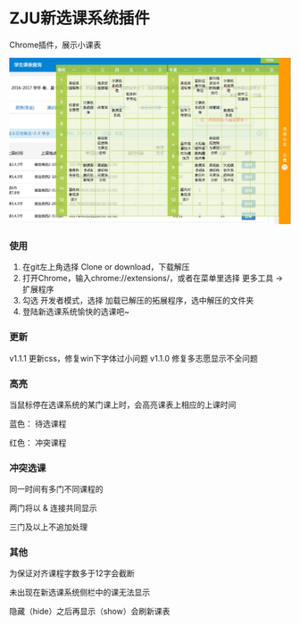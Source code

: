 # ZJU新选课系统插件

Chrome插件，展示小课表

![show](ZJUxk.png)

### 使用
1. 在git左上角选择 Clone or download，下载解压 
2. 打开Chrome，输入chrome://extensions/，或者在菜单里选择 更多工具 -> 扩展程序
3. 勾选 开发者模式，选择 加载已解压的拓展程序，选中解压的文件夹
4. 登陆新选课系统愉快的选课吧~

### 更新

v1.1.1 更新css，修复win下字体过小问题
v1.1.0 修复多志愿显示不全问题


### 高亮

当鼠标停在选课系统的某门课上时，会高亮课表上相应的上课时间

蓝色： 待选课程

红色： 冲突课程


### 冲突选课

同一时间有多门不同课程的

两门将以 & 连接共同显示

三门及以上不追加处理



### 其他

为保证对齐课程字数多于12字会截断

未出现在新选课系统侧栏中的课无法显示

隐藏（hide）之后再显示（show）会刷新课表

